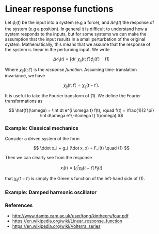 # Linear response functions

Let $\phi_i(t)$ be the input into a system (e.g a force), and $\Delta \mathcal{O}_i(t)$ the response of the system (e.g a position). In general it is difficult to understand how a system responds to the inputs, but for some systems we can make the assumption that the input results in a small perturbation of the original system. Mathematically, this means that we assume that the response of the system is linear in the perturbing input. We write

$$
\Delta \mathcal{O}_i(t) = \int dt'\ \chi_{ij} (t ; t') \phi_j(t') \quad (1)
$$

Where $\chi_{ij}(t;t')$ is the *response function*. Assuming time-translation invariance, we have

$$\chi_{ij}(t;t') = \chi_{ij}(t - t').$$

It is useful to take the Fourier transform of (1). We define the Fourier transformations as

$$
\hat{f}(\omega) = \int dt e^{i \omega t} f(t), \quad f(t) = \frac{1}{2 \pi} \int d\omega e^{-i\omega t} f(\omega)
$$

### Example: Classical mechanics

Consider a driven system of the form

$$
\ddot x_i + g_i (\dot x, x) = F_i(t) \quad (1)
$$

Then we can clearly see from the response

$$
x_i(t) = \int_0^t \chi_{ij}(t - t') F_j(t)
$$

that $\chi_{ij}(t-t')$ is simply the Green's function of the left-hand side of (1).

### Example:  Damped harmonic oscillator


### References

- http://www.damtp.cam.ac.uk/user/tong/kintheory/four.pdf
- https://en.wikipedia.org/wiki/Linear_response_function
- https://en.wikipedia.org/wiki/Volterra_series
<!--stackedit_data:
eyJoaXN0b3J5IjpbLTY0MDYxMTA3OCwyMDQ5MDkzMDhdfQ==
-->